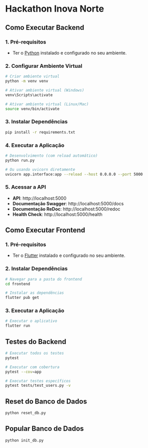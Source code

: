 # Hackathon Inova Norte

## Como Executar Backend

### 1. Pré-requisitos

- Ter o [Python](https://www.python.org/downloads/) instalado e configurado no seu ambiente.

### 2. Configurar Ambiente Virtual

```bash
# Criar ambiente virtual
python -m venv venv

# Ativar ambiente virtual (Windows)
venv\Scripts\activate

# Ativar ambiente virtual (Linux/Mac)
source venv/bin/activate
```

### 3. Instalar Dependências

```bash
pip install -r requirements.txt
```

### 4. Executar a Aplicação

```bash
# Desenvolvimento (com reload automático)
python run.py

# Ou usando uvicorn diretamente
uvicorn app.interface:app --reload --host 0.0.0.0 --port 5000
```

### 5. Acessar a API

- **API**: http://localhost:5000
- **Documentação Swagger**: http://localhost:5000/docs
- **Documentação ReDoc**: http://localhost:5000/redoc
- **Health Check**: http://localhost:5000/health

## Como Executar Frontend

### 1. Pré-requisitos

- Ter o [Flutter](https://flutter.dev/docs/get-started/install) instalado e configurado no seu ambiente.

### 2. Instalar Dependências

```bash
# Navegar para a pasta do frontend
cd frontend

# Instalar as dependências
flutter pub get
```

### 3. Executar a Aplicação

```bash
# Executar o aplicativo
flutter run
```

## Testes do Backend

```bash
# Executar todos os testes
pytest

# Executar com cobertura
pytest --cov=app

# Executar testes específicos
pytest tests/test_users.py -v
```

## Reset do Banco de Dados

```bash
python reset_db.py
```

## Popular Banco de Dados
```bash
python init_db.py
```
